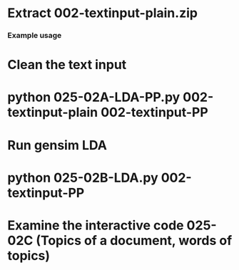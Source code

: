###
# Extract 002-textinput-plain.zip
### Example usage
# Clean the text input
#     python 025-02A-LDA-PP.py 002-textinput-plain 002-textinput-PP
# Run gensim LDA
#     python 025-02B-LDA.py 002-textinput-PP
# Examine the interactive code 025-02C (Topics of a document, words of topics)

